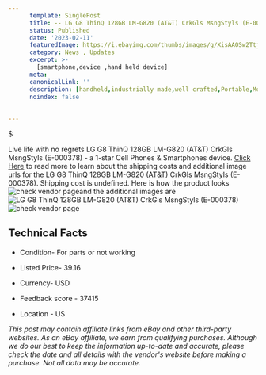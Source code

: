 ```yaml
---
      template: SinglePost
      title: -- LG G8 ThinQ 128GB LM-G820 (AT&T) CrkGls MsngStyls (E-000378)
      status: Published
      date: '2023-02-11'
      featuredImage: https://i.ebayimg.com/thumbs/images/g/XisAAOSw2Ttjmi8q/s-l225.jpg
      category: News , Updates
      excerpt: >-
        [smartphone,device ,hand held device]
      meta:
      canonicalLink: ''
      description: [handheld,industrially made,well crafted,Portable,Mobile,Compact,Convenient,Lightweight,Maneuverable,Man-portable,Miniature,Carriable,Hand-held,Light,Holdable,Transportable,Mobile device,Pocket-sized,On-the-go,Wireless,Cordless,Compact size,Convenient size, smartphone,device ,hand held device]
      noindex: false
      
        
---
```

$

Live life with no regrets LG G8 ThinQ 128GB LM-G820 (AT&T) CrkGls MsngStyls (E-000378) - a 1-star Cell Phones & Smartphones device. [Click Here](https://www.ebay.com/itm/155397359580?hash=item242e6787dc%3Ag%3AXisAAOSw2Ttjmi8q&mkevt=1&mkcid=1&mkrid=711-53200-19255-0&campid=%253CePNCampaignId%253E&customid=%253CreferenceId%253E&toolid=10049) to read more to learn about the shipping costs and additional image urls for the LG G8 ThinQ 128GB LM-G820 (AT&T) CrkGls MsngStyls (E-000378). Shipping cost is undefined. Here is how the product looks ![check vendor page](https://i.ebayimg.com/thumbs/images/g/XisAAOSw2Ttjmi8q/s-l225.jpg)and the additional images are![LG G8 ThinQ 128GB LM-G820 (AT&T) CrkGls MsngStyls (E-000378)](https://i.ebayimg.com/images/g/XisAAOSw2Ttjmi8q/s-l960.jpg)![check vendor page](https://origin-galleryplus.ebayimg.com/ws/web/155397359580_2_0_1/225x225.jpg,https://origin-galleryplus.ebayimg.com/ws/web/155397359580_3_0_1/225x225.jpg,https://origin-galleryplus.ebayimg.com/ws/web/155397359580_4_0_1/225x225.jpg)



 ## Technical Facts 



     
      

 - Condition- For parts or not working 


      

 - Listed Price- 39.16 


      

 - Currency- USD 


      

 - Feedback score - 37415 


      

 - Location - US 


      
      

 *_This post may contain affiliate links from eBay and other third-party websites. As an eBay affiliate, we earn from qualifying purchases. Although we do our best to keep the information up-to-date and accurate, please check the date and all details with the vendor's website before making a purchase. Not all data may be accurate._*






